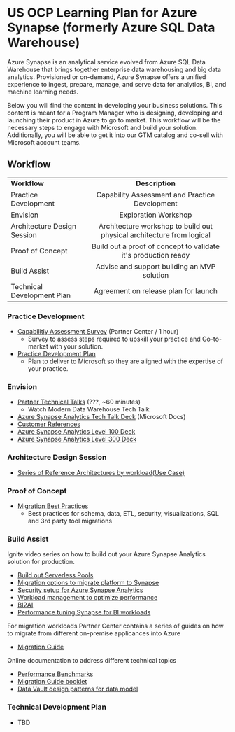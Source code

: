 # US OCP Learning Plan for Azure Synapse (formerly Azure SQL Data Warehouse)

Azure Synapse is an analytical service evolved from Azure SQL Data Warehouse that brings together enterprise data warehousing and big data analytics.  Provisioned or on-demand, Azure Synapse offers a unified experience to ingest, prepare, manage, and serve data for analytics, BI, and machine learning needs.

Below you will find the content in developing your business solutions.  This content is meant for a Program Manager who is designing, developing and launching their product in Azure to go to market.  This workflow will be the necessary steps to engage with Microsoft and build your solution.  Additionally, you will be able to get it into our GTM catalog and co-sell with Microsoft account teams.

## Workflow

|                                            |                                                                                                                                                       |
| ------------------------------------------ | :---------------------------------------------------------------------------------------------------------------------------------------------------: |
| **Workflow**                               |                                                                       **Description**                                                                       |
| Practice Development | Capability Assessment and Practice Development |
| Envision | Exploration Workshop |
| Architecture Design Session | Architecture workshop to build out physical architecture from logical |
| Proof of Concept | Build out a proof of concept to validate it's production ready |
| Build Assist | Advise and support building an MVP solution |
| Technical Development Plan | Agreement on release plan for launch |

### Practice Development

* [Capabilitiy Assessment Survey](https://profitabilitybenchmark.microsoft.com/) (Partner Center / 1 hour)
    * Survey to assess steps required to upskill your practice and Go-to-market with your solution. 
* [Practice Development Plan](TBD)
    * Plan to deliver to Microsoft so they are aligned with the expertise of your practice.

### Envision

* [Partner Technical Talks](http://aka.ms/azurepartnerstechtalks) (???, ~60 minutes)
    * Watch Modern Data Warehouse Tech Talk
* [Azure Synapse Analytics Tech Talk Deck](./1_Envision/Azure%20Synapse%20Analytics%20TT.pptx) (Microsoft Docs)
* [Customer References](./1_Envision/Azure%20Synapse%20Analytics%20Win%20References.pptx)
* [Azure Synapse Analytics Level 100 Deck](./1_Envision/Azure%20Synapse%20Analytics%20L100.pptx)
* [Azure Synapse Analytics Level 300 Deck](./1_Envision/Azure%20Synapse%20Analytics%20L300.pptx)

### Architecture Design Session

* [Series of Reference Architectures by workload(Use Case)](./2_ADS/MDW_ADS_Ref_Arch.pptx)

### Proof of Concept

* [Migration Best Practices](./3_POC/Migration%20to%20Azure%20Synapse%20Analytics.pptx)
    * Best practices for schema, data, ETL, security, visualizations, SQL and 3rd party tool migrations


### Build Assist

Ignite video series on how to build out your Azure Synapse Analytics solution for production.

* [Build out Serverless Pools](https://myignite.techcommunity.microsoft.com/sessions/81054?source=sessions)
* [Migration options to migrate platform to Synapse](https://myignite.techcommunity.microsoft.com/sessions/81582?source=sessions )
* [Security setup for Azure Synapse Analytics](https://myignite.techcommunity.microsoft.com/sessions/81580?source=sessions)
* [Workload management to optimize performance](https://myignite.techcommunity.microsoft.com/sessions/81055?source=sessions)
* [BI2AI](https://myignite.techcommunity.microsoft.com/sessions/81581?source=sessions)
* [Performance tuning Synapse for BI workloads](https://myignite.techcommunity.microsoft.com/sessions/84568?source=sessions)

For migration workloads Partner Center contains a series of guides on how to migrate from different on-premise applicances into Azure

* [Migration Guide](https://partner.microsoft.com/en-us/asset/collection/on-premises-data-warehouse-migration-to-azure-synapse-analtyics)

Online documentation to address different technical topics
* [Performance Benchmarks](./4_BuildAssist/FINAL%20data-warehouse-cloud-benchmark.pdf)
* [Migration Guide booklet](./4_BuildAssist/Migration%20to%20Azure%20Synapse%20Analytics%20-%20All%20Sections.pdf)
* [Data Vault design patterns for data model](./4_BuildAssist/MS_DataVault_Whitepaper_Final.pdf)

### Technical Development Plan
* TBD

